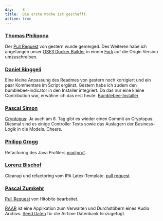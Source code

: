 ```yaml
---
day: 	8
title:	Die erste Woche ist geschafft.
active: true
---
```



### [Thomas Philipona](https://github.com/phil-pona)
Der [Pull Request](https://github.com/openshift/sti-wildfly/pull/65) von gestern wurde gemerged. Des Weiteren habe ich angefangen unser [OSE3 Docker Builder](https://github.com/puzzle/puzzle-ose3-docker-builder) in einem [Fork](https://github.com/phil-pona/puzzle-ose3-docker-builder) auf die Origin Version umzuschreiben.

### [Daniel Binggeli](https://github.com/drnoa)
Eine kleine Anpassung des Readmes von gestern noch korrigiert und ein paar Kommentare im Script ergänzt. Gestern habe ich zudem den bumblebee-indicator in den Installer integriert. Da das nur eine kleine Contribution war, erwähne ich das erst heute. [Bumblebee-Installer](https://github.com/drnoa/bumblebee-installer)

### [Pascal Simon](https://github.com/psunix)
[Cryptopus](https://github.com/puzzle/cryptopus): Ja auch am 8. Tag gibt es wieder einen Commit an Cryptopus. Diesmal sind es einige Controller Tests sowie das Auslagern der Business-Logik in die Models. Cheers.

### [Philipp Grogg](https://github.com/gro-gg)
Refactoring des Java Profilers [modjprof](https://github.com/gro-gg/modjprof).

### [Lorenz Bischof](https://github.com/lbischof)
Cleanup und refactoring vom IPA Latex-Template. [pull request](https://github.com/phil-matti/ipa-latex-template/pull/1)

### [Pascal Zumkehr](https://github.com/codez)
[Pull Request](https://github.com/hitobito/hitobito/pull/15) von Hitobito bearbeitet.

[RAAR](https://github.com/radiorabe/raar) ist eine Applikation zum Verwalten und Durchstöbern eines Audio Archivs. [Seed Daten](https://github.com/radiorabe/raar/commit/f5d36186963d00248dd8c71f9e048f84dcf765b5) für die Airtime Datenbank hinzugefügt.
